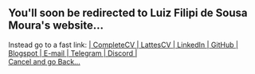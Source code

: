 <h2>You'll soon be redirected to Luiz Filipi de Sousa Moura's website...</h2>
Instead go to a fast link: 
<a href="https://sites.google.com/view/luizfilipidesousamoura/curriculum">| CompleteCV </a>
<a href="http://lattes.cnpq.br/9736593152697583">| LattesCV </a>
<a href="https://br.linkedin.com/in/luiz-filipi-de-sousa-moura-6558a4209">| LinkedIn </a>
<a href="https://github.com/luizfilipisousamoura">| GitHub </a>
<a href="https://luizfilipidesousamoura.blogspot.com/">| Blogspot </a>
<a href="mailto:filipi_lfsm@hotmail.com">| E-mail </a>
<a href="https://t.me/filipi_lfsm">| Telegram </a>
<a href="https://discordapp.com/users/856275973032640523">| Discord |</a>
<!--<img src="24.jpg" alt="Jumping">-->
<meta http-equiv = "refresh" content = "3; url = https://sites.google.com/view/luizfilipidesousamoura" />
<br>
<a href="javascript:history.back()">Cancel and go Back...</a>
